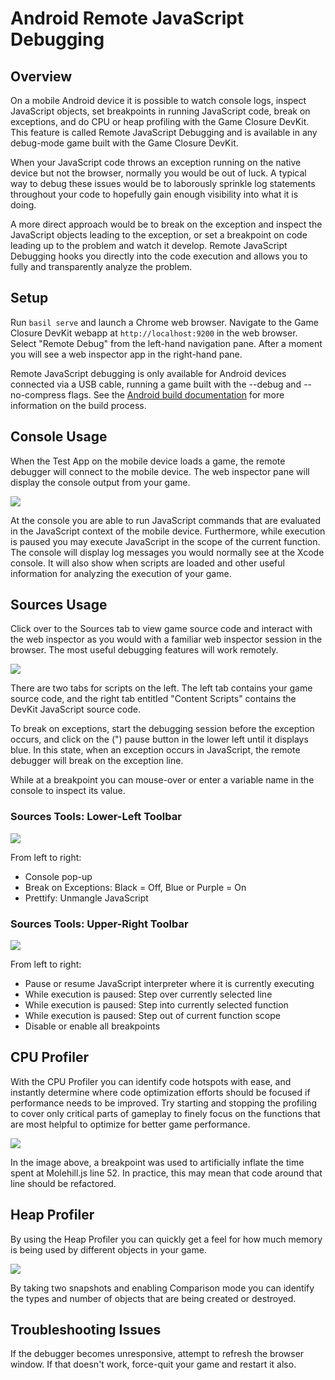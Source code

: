# Android Remote JavaScript Debugging

## Overview

On a mobile Android device it is possible to watch console logs, inspect JavaScript objects, set breakpoints in running JavaScript code, break on exceptions, and do CPU or heap profiling with the Game Closure DevKit.  This feature is called Remote JavaScript Debugging and is available in any debug-mode game built with the Game Closure DevKit.

When your JavaScript code throws an exception running on the native device but not the browser, normally you would be out of luck.  A typical way to debug these issues would be to laborously sprinkle log statements throughout your code to hopefully gain enough visibility into what it is doing.

A more direct approach would be to break on the exception and inspect the JavaScript objects leading to the exception, or set a breakpoint on code leading up to the problem and watch it develop.  Remote JavaScript Debugging hooks you directly into the code execution and allows you to fully and transparently analyze the problem.

## Setup

Run `basil serve` and launch a Chrome web browser.  Navigate to the Game Closure DevKit webapp at `http://localhost:9200` in the web browser.  Select "Remote Debug" from the left-hand navigation pane.  After a moment you will see a web inspector app in the right-hand pane.

Remote JavaScript debugging is only available for Android devices connected via a USB cable, running a game built with the --debug and --no-compress flags.  See the [Android build documentation](./android-build.html) for more information on the build process.

## Console Usage

When the Test App on the mobile device loads a game, the remote debugger will connect to the mobile device.  The web inspector pane will display the console output from your game.

<img src="./assets/android/android-console.png"></img>

At the console you are able to run JavaScript commands that are evaluated in the JavaScript context of the mobile device.  Furthermore, while execution is paused you may execute JavaScript in the scope of the current function.  The console will display log messages you would normally see at the Xcode console.  It will also show when scripts are loaded and other useful information for analyzing the execution of your game.

## Sources Usage

Click over to the Sources tab to view game source code and interact with the web inspector as you would with a familiar web inspector session in the browser.  The most useful debugging features will work remotely.

<img src="./assets/android/android-debugger.png"></img>

There are two tabs for scripts on the left.  The left tab contains your game source code, and the right tab entitled "Content Scripts" contains the DevKit JavaScript source code.

To break on exceptions, start the debugging session before the exception occurs, and click on the (") pause button in the lower left until it displays blue.  In this state, when an exception occurs in JavaScript, the remote debugger will break on the exception line.

While at a breakpoint you can mouse-over or enter a variable name in the console to inspect its value.

### Sources Tools: Lower-Left Toolbar

<img src="./assets/android/android-debugger-left-tools.png"></img>

From left to right:

+ Console pop-up
+ Break on Exceptions: Black = Off, Blue or Purple = On
+ Prettify: Unmangle JavaScript

### Sources Tools: Upper-Right Toolbar

<img src="./assets/android/android-debugger-right-tools.png"></img>

From left to right:

+ Pause or resume JavaScript interpreter where it is currently executing
+ While execution is paused: Step over currently selected line
+ While execution is paused: Step into currently selected function
+ While execution is paused: Step out of current function scope
+ Disable or enable all breakpoints

## CPU Profiler

With the CPU Profiler you can identify code hotspots with ease, and instantly determine where code optimization efforts should be focused if performance needs to be improved.  Try starting and stopping the profiling to cover only critical parts of gameplay to finely focus on the functions that are most helpful to optimize for better game performance.

<img src="./assets/android/android-cpu-profiler.png"></img>

In the image above, a breakpoint was used to artificially inflate the time spent at Molehill.js line 52.  In practice, this may mean that code around that line should be refactored.

## Heap Profiler

By using the Heap Profiler you can quickly get a feel for how much memory is being used by different objects in your game.

<img src="./assets/android/android-heap-profiler.png"></img>

By taking two snapshots and enabling Comparison mode you can identify the types and number of objects that are being created or destroyed.

## Troubleshooting Issues

If the debugger becomes unresponsive, attempt to refresh the browser window.  If that doesn't work, force-quit your game and restart it also.
